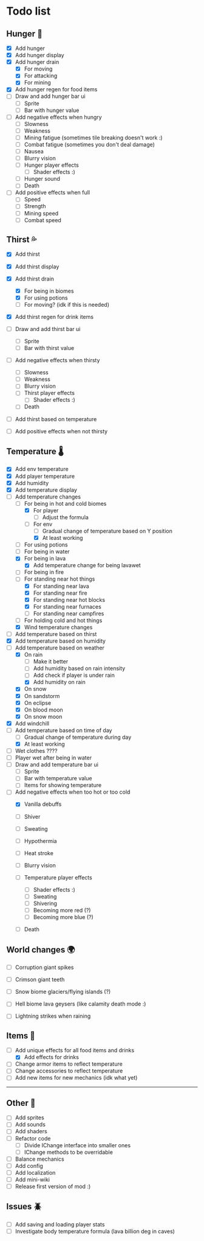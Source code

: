 # Todo list 

## Hunger 🍖

- [x] Add hunger
- [x] Add hunger display
- [x] Add hunger drain
    - [x] For moving
    - [x] For attacking
    - [x] For mining
- [x] Add hunger regen for food items
- [ ] Draw and add hunger bar ui
    - [ ] Sprite
    - [ ] Bar with hunger value
- [ ] Add negative effects when hungry
    - [ ] Slowness
    - [ ] Weakness
    - [ ] Mining fatigue (sometimes tile breaking doesn't work :)
    - [ ] Combat fatigue (sometimes you don't deal damage)
    - [ ] Nausea 
    - [ ] Blurry vision  
    - [ ] Hunger player effects
      - [ ] Shader effects :) 
    - [ ] Hunger sound
    - [ ] Death
- [ ] Add positive effects when full
    - [ ] Speed
    - [ ] Strength
    - [ ] Mining speed
    - [ ] Combat speed

## Thirst 💦

- [x] Add thirst
- [x] Add thirst display
- [x] Add thirst drain
    - [x] For being in biomes
    - [x] For using potions
    - [ ] For moving? (idk if this is needed)
- [x] Add thirst regen for drink items
- [ ] Draw and add thirst bar ui
    - [ ] Sprite
    - [ ] Bar with thirst value
- [ ] Add negative effects when thirsty
    - [ ] Slowness
    - [ ] Weakness
    - [ ] Blurry vision
    - [ ] Thirst player effects
      - [ ] Shader effects :) 
    - [ ] Death
- [ ] Add thirst based on temperature
- [ ] Add positive effects when not thirsty 


## Temperature 🌡️

- [x] Add env temperature
- [x] Add player temperature
- [x] Add humidity
- [x] Add temperature display
- [ ] Add temperature changes
    - [ ] For being in hot and cold biomes
      - [x] For player
        - [ ] Adjust the formula
      - [ ] For env
        - [ ] Gradual change of temperature based on Y position
        - [x] At least working
    - [ ] For using potions
    - [ ] For being in water
    - [x] For being in lava
      - [x] Add temperature change for being lavawet
    - [ ] For being in fire
    - [ ] For standing near hot things
      - [x] For standing near lava
      - [x] For standing near fire
      - [x] For standing near hot blocks
      - [x] For standing near furnaces
      - [ ] For standing near campfires
    - [ ] For holding cold and hot things
    - [x] Wind temperature changes
- [ ] Add temperature based on thirst
- [x] Add temperature based on humidity
- [ ] Add temperature based on weather
  - [x] On rain
    - [ ] Make it better
    - [ ] Add humidity based on rain intensity
    - [ ] Add check if player is under rain
    - [x] Add humidity on rain
  - [x] On snow
  - [x] On sandstorm
  - [x] On eclipse
  - [x] On blood moon
  - [x] On snow moon
- [x] Add windchill
- [ ] Add temperature based on time of day
  - [ ] Gradual change of temperature during day
  - [x] At least working
- [ ] Wet clothes ????
- [ ] Player wet after being in water
- [ ] Draw and add temperature bar ui
     - [ ] Sprite
     - [ ] Bar with temperature value
     - [ ] Items for showing temperature
- [ ] Add negative effects when too hot or too cold
    - [x] Vanilla debuffs
    - [ ] Shiver
    - [ ] Sweating
    - [ ] Hypothermia
    - [ ] Heat stroke
    - [ ] Blurry vision
    - [ ] Temperature player effects
      - [ ] Shader effects :)
      - [ ] Sweating 
      - [ ] Shivering
      - [ ] Becoming more red (?)
      - [ ] Becoming more blue (?)
    - [ ] Death


## World changes 🌍
- [ ] Corruption giant spikes
- [ ] Crimson giant teeth
- [ ] Snow biome glaciers/flying islands (?)
- [ ] Hell biome lava geysers (like calamity death mode :)
- [ ] Lightning strikes when raining


## Items 🧸
- [ ] Add unique effects for all food items and drinks
  - [x] Add effects for drinks
- [ ] Change armor items to reflect temperature
- [ ] Change accessories to reflect temperature
- [ ] Add new items for new mechanics (idk what yet)

--- 

## Other 📝
- [ ] Add sprites 
- [ ] Add sounds
- [ ] Add shaders
- [ ] Refactor code
  - [ ] Divide IChange interface into smaller ones
  - [ ] IChange methods to be overridable
- [ ] Balance mechanics
- [ ] Add config
- [ ] Add localization
- [ ] Add mini-wiki
- [ ] Release first version of mod :)

## Issues 🪲
- [ ] Add saving and loading player stats
- [ ] Investigate body temperature formula (lava billion deg in caves)